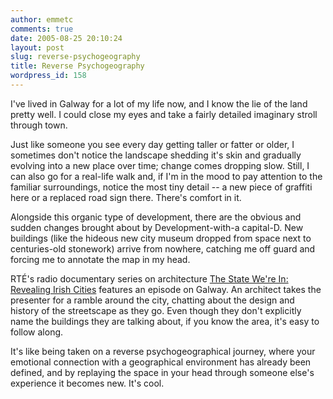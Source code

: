 ```yaml
---
author: emmetc
comments: true
date: 2005-08-25 20:10:24
layout: post
slug: reverse-psychogeography
title: Reverse Psychogeography
wordpress_id: 158
---
```


I've lived in Galway for a lot of my life now, and I know the lie of the land pretty well. I could close my eyes and take a fairly detailed imaginary stroll through town.

Just like someone you see every day getting taller or fatter or older, I sometimes don't notice the landscape shedding it's skin and gradually evolving into a new place over time; change comes dropping slow. Still, I can also go for a real-life walk and, if I'm in the mood to pay attention to the familiar surroundings, notice the most tiny detail -- a new piece of graffiti here or a replaced road sign there. There's comfort in it.

Alongside this organic type of development, there are the obvious and sudden changes brought about by Development-with-a capital-D. New buildings (like the hideous new city museum dropped from space next to centuries-old stonework) arrive from nowhere, catching me off guard and forcing me to annotate the map in my head.

RTÉ's radio documentary series on architecture [The State We're In: Revealing Irish Cities](http://www.rte.ie/radio1/story/1014041.html) features an episode on Galway. An architect takes the presenter for a ramble around the city, chatting about the design and history of the streetscape as they go. Even though they don't explicitly name the buildings they are talking about, if you know the area, it's easy to follow along.

It's like being taken on a reverse psychogeographical journey, where your emotional connection with a geographical environment has already been defined, and by replaying the space in your head through someone else's experience it becomes new. It's cool.
